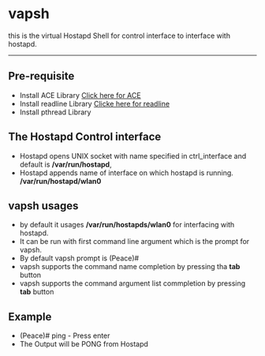 # vapsh
this is the virtual Hostapd Shell for control interface to interface with hostapd.
___
## Pre-requisite
- Install ACE Library [Click here for ACE](http://download.dre.vanderbilt.edu/)
- Install readline Library [Clicke here for readline](https://ftp.gnu.org/gnu/readline/)
- Install pthread Library
## The Hostapd Control interface
 - Hostapd opens UNIX socket with name specified in ctrl_interface and default is **/var/run/hostapd**, 
 - Hostapd appends name of interface on which hostapd is running. **/var/run/hostapd/wlan0**
 ## vapsh usages 
 - by default it usages **/var/run/hostapds/wlan0** for interfacing with hostapd.
 - It can be run with first command line argument which is the prompt for vapsh.
 - By default vapsh prompt is (Peace)# 
 - vapsh supports the command name completion by pressing tha **tab** button
 - vapsh supports the command argument list commpletion by pressing **tab** button
## Example
 - (Peace)# ping - Press enter
 - The Output will be PONG from Hostapd
